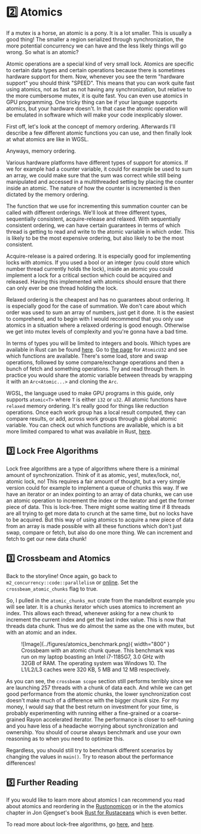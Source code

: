 # 2️⃣ Atomics
If a mutex is a horse, an atomic is a pony. It is a lot smaller. This is usually a good thing!
The smaller a region serialized through synchronization, the more potential concurrency we can have
and the less likely things will go wrong. So what is an atomic?

Atomic operations are a special kind of very small lock. Atomics are specific to certain data types
and certain operations because there is sometimes hardware support for them. Now, whenever you see
the term "hardware support" you should think "SPEED". This means that you can work quite fast using
atomics, not as fast as not having any synchronization, but relative to the more cumbersome
mutex, it is quite fast. You can even use atomics in GPU programming. One tricky thing can be if
your language supports atomics, but your hardware doesn't. In that case the atomic operation will
be emulated in software which will make your code inexplicably slower.

First off, let's look at the concept of memory ordering. Afterwards I'll describe a few different
atomic functions you can use, and then finally look at what atomics are like in WGSL. 

Anyways, memory ordering.

Various hardware platforms have different types of support for atomics. If we for
example had a counter variable, it could for example be used to sum an array, we could make sure that
the sum was correct while still being manipulated and accessed in a multithreaded setting by placing
the counter inside an atomic. The nature of how the counter is incremented is then dictated by the
memory ordering.

The function that we use for incrementing this summation counter can be called with
different orderings. We'll look at three different types, sequentially consistent, acquire-release
and relaxed. With sequentially consistent ordering, we can have certain guarantees in terms of which
thread is getting to read and write to the atomic variable in which order. This is likely to be
the most expensive ordering, but also likely to be the most consistent.

Acquire-release is a paired ordering. It is especially good for implementing locks with atomics.
If you used a bool or an integer (you could store which number thread currently holds the lock),
inside an atomic you could implement a lock for a critical section which could be acquired
and released. Having this implemented with atomics should ensure that there can only ever
be one thread holding the lock.

Relaxed ordering is the cheapest and has no guarantees about ordering. It is especially good for
the case of summation. We don't care about which order was used to sum an array of numbers, just
get it done. It is the easiest to comprehend, and to begin with I would recommend that you only
use atomics in a situation where a relaxed ordering is good enough. Otherwise we get into mutex
levels of complexity and you're gonna have a bad time.

In terms of types you will be limited to integers and bools. Which types are available in Rust
can be found [here](https://doc.rust-lang.org/std/sync/atomic/). Go to
[the page](https://doc.rust-lang.org/std/sync/atomic/struct.AtomicU32.html)
for ```AtomicU32``` and see which functions are available. There's some load, store and swap
operations, followed by some compare/exchange operations and then a bunch of fetch and something
operations. Try and read through them. In practice you would share the atomic variable between threads
by wrapping it with an ```Arc<Atomic...>``` and cloning the ```Arc```.

WGSL, the language used to make GPU programs in this guide, only supports ```atomic<T>``` where ```T```
is either ```i32``` or ```u32```. All atomic functions have ```relaxed``` memory ordering. It's really
good for things like reduction operations. Once each work group has a local result computed, they can
compare results, or add, across work groups through a global atomic variable. You can check out which
functions are available, which is a bit more limited compared to what was available in Rust,
[here](https://www.w3.org/TR/WGSL/#atomic-builtin-functions).

## 3️⃣ Lock Free Algorithms
Lock free algorithms are a type of algorithms where there is a minimal amount of synchronization. Think of it as
atomic, yes!, mutex/lock, no!, atomic lock, no! This requires a fair amount of thought, but a very simple version
could for example to implement a queue of chunks this way. If we have an iterator or an index pointing to an array
of data chunks, we can use an atomic operation to increment the index or the iterator and get the former piece of
data. This is lock-free. There might some waiting time if 8 threads are all trying to get more data to crunch at
the same time, but no locks have to be acquired. But this way of using atomics to acquire a new piece of data
from an array is made possible with all these functions which don't just swap, compare or fetch, but also
do one more thing. We can increment and fetch to get our new data chunk!

## 3️⃣ Crossbeam and Atomics
Back to the storyline! Once again, go back to ```m2_concurrency::code::parallelism``` or
[online](https://github.com/absorensen/the-guide/tree/main/m2_concurrency/code/parallelism).
Set the ```crossbeam_atomic_chunks``` flag to true.

So, I pulled in the ```atomic_chunks_mut``` crate from the mandelbrot example you will see later.
It is a chunks iterator which uses atomics to increment an index. This allows each thread, whenever
asking for a new chunk to increment the current index and get the last index value. This is now
that threads data chunk. Thus we do almost the same as the one with mutex, but with an atomic
and an index.

<figure markdown>
![Image](../figures/atomics_benchmark.png){ width="800" }
<figcaption>
Crossbeam with an atomic chunk queue.
This benchmark was run on my laptop boasting an Intel i7-1185G7, 3.0 GHz with 32GB of RAM. The operating system was
Windows 10. The L1/L2/L3 caches were 320 KB, 5 MB and 12 MB respectively.
</figcaption>
</figure>

As you can see, the ```crossbeam scope``` section still performs terribly since we are launching 257 threads with
a chunk of data each. And while we can get good performance from the atomic chunks, the lower synchronization cost
doesn't make much of a difference with the bigger chunk size. For my money, I would say that the best return on
investment for your time, is probably experimenting with running either a fine-grained or a coarse-grained
Rayon accelerated iterator. The performance is closer to self-tuning and you have less of a headache worrying
about synchronization and ownership. You should of course always benchmark and use your own reasoning as to when
you need to optimize this.

Regardless, you should still try to benchmark different scenarios by changing the
values in ```main()```. Try to reason about the performance differences!

## 5️⃣ Further Reading
If you would like to learn more about atomics I can recommend you read about atomics and reordering in the
[Rustonomicon](https://doc.rust-lang.org/nomicon/atomics.html) or in the
the atomics chapter in Jon Gjengset's book [Rust for Rustaceans](https://nostarch.com/rust-rustaceans)
which is even better.

To read more about lock-free algorithms, go [here](https://en.wikipedia.org/wiki/Non-blocking_algorithm),
and [here](https://www.cs.cmu.edu/~410-s05/lectures/L31_LockFree.pdf).
